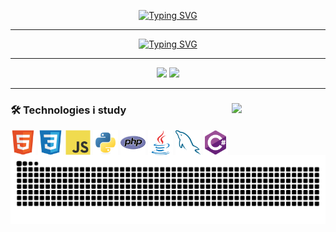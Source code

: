 <p align="center">
  <a href="https://git.io/typing-svg"><img src="https://readme-typing-svg.herokuapp.com?font=Fira+Code&size=30&pause=1000&color=FFFFFF&center=true&vCenter=true&repeat=false&width=650&lines=Hi%2C+I'm+Vit%C3%B3ria+Ferreira+%F0%9F%91%8B" alt="Typing SVG" /></a>
</p>

---

<p align="center">
<a href="https://git.io/typing-svg"><img src="https://readme-typing-svg.herokuapp.com?font=Fira+Code&pause=1000&color=FF69B4&center=true&vCenter=true&width=450&lines=Welcome+to+my+GitHub+%E2%9C%A8;I'm+from+Brazil+;System+development+study+;Focus+on+web+and+software++;Always+learning+something+new++%F0%9F%8F%86" alt="Typing SVG" /></a>
</p>

---

<p align="center">
  <img height="180em" src="https://github-readme-stats.vercel.app/api?username=ferreiravih&show_icons=true&hide_border=false&count_private=true&title_color=ff69b4&text_color=ffffff&icon_color=ff69b4&bg_color=0d1117" />
  <img height="180em" src="https://github-readme-stats.vercel.app/api/top-langs/?username=ferreiravih&layout=compact&langs_count=7&title_color=ff69b4&text_color=ffffff&icon_color=ff69b4&bg_color=0d1117" />
</p>

---

<div align="">
    <img align="right" src="https://media2.giphy.com/media/v1.Y2lkPTc5MGI3NjExZnZ1ZDIwbmtuemQwNDV6MG9xdjZ2anBscjk2ZGUyZ3hxemFlaXp0MiZlcD12MV9pbnRlcm5hbF9naWZfYnlfaWQmY3Q9Zw/kTtv6Tq2xpDzMD3J9Y/giphy.gif" width="150" />
  
  
  ### 🛠️ Technologies i study
  
  <div>
    <img align="center" alt="HTML"  width="40" src="https://raw.githubusercontent.com/devicons/devicon/master/icons/html5/html5-original.svg">
    <img align="center" alt="CSS"  width="40" src="https://raw.githubusercontent.com/devicons/devicon/master/icons/css3/css3-original.svg">
    <img align="center" alt="JS"  width="40" src="https://raw.githubusercontent.com/devicons/devicon/master/icons/javascript/javascript-original.svg">
    <img align="center" alt="Python" width="40" src="https://raw.githubusercontent.com/devicons/devicon/master/icons/python/python-original.svg">
    <img align="center" alt="PHP"  width="40" src="https://raw.githubusercontent.com/devicons/devicon/master/icons/php/php-original.svg">
    <img align="center" alt="Java" width="40" src="https://raw.githubusercontent.com/devicons/devicon/master/icons/java/java-original.svg">
    <img align="center" alt="MySQL" width="40" src="https://raw.githubusercontent.com/devicons/devicon/master/icons/mysql/mysql-original.svg">
    <img align="center" alt="C#" width="40" src="https://raw.githubusercontent.com/devicons/devicon/master/icons/csharp/csharp-original.svg">
  </div>
</div>


<img src="https://raw.githubusercontent.com/ferreiravih/ferreiravih/output/snake.svg" alt="Snake animation" width="1000"  />

###



